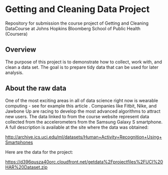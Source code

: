 Getting and Cleaning Data Project
=================================

Repository for submission the course project of Getting and Cleaning DataCourse at Johns Hopkins Bloomberg School of Public Health (Coursera)

Overview
--------

The purpose of this project is to demonstrate how to collect, work with, and clean a data set. The goal is to prepare tidy data that can be used for later analysis. 

About the raw data
------------------

One of the most exciting areas in all of data science right now is wearable computing - see for example this article . Companies like Fitbit, Nike, and Jawbone Up are racing to develop the most advanced algorithms to attract new users. The data linked to from the course website represent data collected from the accelerometers from the Samsung Galaxy S smartphone. A full description is available at the site where the data was obtained: 

http://archive.ics.uci.edu/ml/datasets/Human+Activity+Recognition+Using+Smartphones 

Here are the data for the project: 

https://d396qusza40orc.cloudfront.net/getdata%2Fprojectfiles%2FUCI%20HAR%20Dataset.zip 
